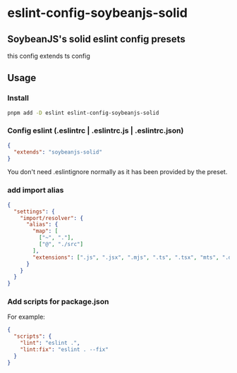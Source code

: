 # eslint-config-soybeanjs-solid

## SoybeanJS's solid eslint config presets

this config extends ts config

## Usage

### Install

```bash
pnpm add -D eslint eslint-config-soybeanjs-solid
```

### Config eslint (.eslintrc | .eslintrc.js | .eslintrc.json)

```json
{
  "extends": "soybeanjs-solid"
}
```

You don't need .eslintignore normally as it has been provided by the preset.

### add import alias

```json
{
  "settings": {
    "import/resolver": {
      "alias": {
        "map": [
          ["~", "."],
          ["@", "./src"]
        ],
        "extensions": [".js", ".jsx", ".mjs", ".ts", ".tsx", "mts", ".d.ts"]
      }
    }
  }
}
```

### Add scripts for package.json

For example:

```json
{
  "scripts": {
    "lint": "eslint .",
    "lint:fix": "eslint . --fix"
  }
}
```
